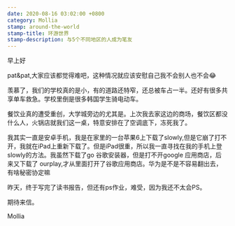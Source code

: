 ```yaml
---
date: 2020-08-16 03:02:00 +0800
category: Mollia
stamp: around-the-world
stamp-title: 环游世界
stamp-description: 与5个不同地区的人成为笔友
---
```


早上好

pat&pat,大家应该都觉得难吧，这种情况就应该安慰自己我不会别人也不会😂

羡慕了，我们的学校真的是小，有的道路还特窄，还总被车占一半。还好有很多共享单车救急。学校里倒是很多韩国学生骑电动车。

餐饮业真的遭受重创，大学城旁边的尤其是。上次我去家这边的商场，餐饮区都没什么人，火锅店就我们这一桌，特意安排在了空调底下，冻死我了。

我其实一直是安卓手机，我是在家里的一台苹果6上下载了slowly,但是它崩了打不开，我就在iPad上重新下载了。但是iPad很重，所以我一直寻找在我的手机上登slowly的方法。我虽然下载了go 谷歌安装器，但是打不开google 应用商店，后来又下载了 ourplay,才从里面打开了谷歌应用商店。华为是不是不容易翻出去，有啥秘密协定嘛

昨天，终于写完了读书报告，但还有ps作业，难受，因为我还不太会PS。

期待来信。

Mollia